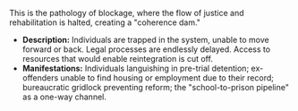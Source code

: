 This is the pathology of blockage, where the flow of justice and rehabilitation is halted, creating a "coherence dam."
-   **Description:** Individuals are trapped in the system, unable to move forward or back. Legal processes are endlessly delayed. Access to resources that would enable reintegration is cut off.
-   **Manifestations:** Individuals languishing in pre-trial detention; ex-offenders unable to find housing or employment due to their record; bureaucratic gridlock preventing reform; the "school-to-prison pipeline" as a one-way channel.